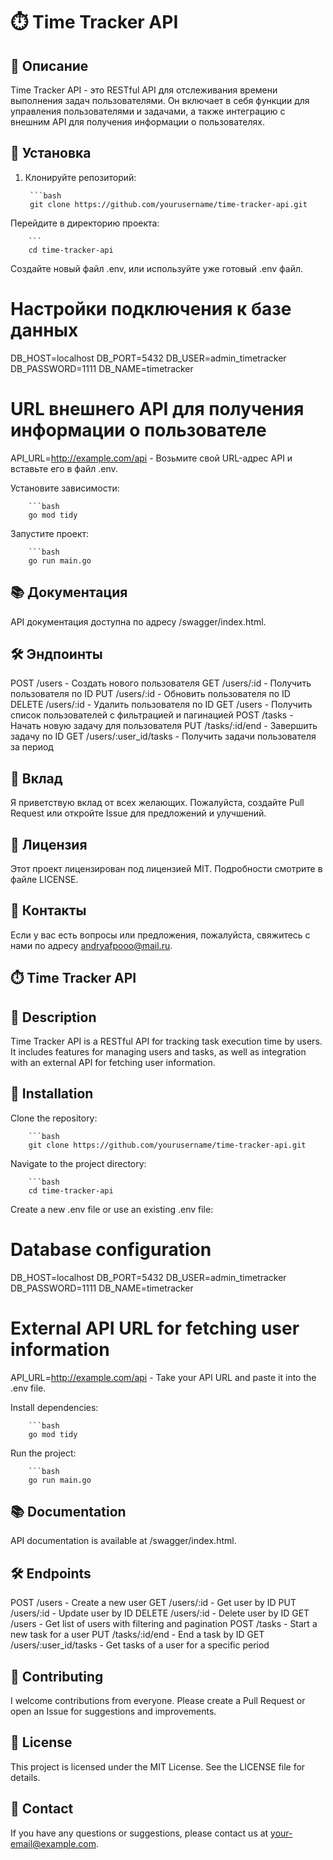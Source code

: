 # ⏱️ Time Tracker API

## 📄 Описание

Time Tracker API - это RESTful API для отслеживания времени выполнения задач пользователями. Он включает в себя функции для управления пользователями и задачами, а также интеграцию с внешним API для получения информации о пользователях.

## 🚀 Установка

1. Клонируйте репозиторий:

		```bash
		git clone https://github.com/yourusername/time-tracker-api.git

Перейдите в директорию проекта:

		```
		cd time-tracker-api

Создайте новый файл .env, или используйте уже готовый .env файл.

# Настройки подключения к базе данных

DB_HOST=localhost
DB_PORT=5432
DB_USER=admin_timetracker
DB_PASSWORD=1111 
DB_NAME=timetracker

# URL внешнего API для получения информации о пользователе

API_URL=http://example.com/api - Возьмите свой URL-адрес API и вставьте его в файл .env.

Установите зависимости:
		
		```bash
		go mod tidy

Запустите проект:
		
		```bash
		go run main.go

## 📚 Документация

API документация доступна по адресу /swagger/index.html.

## 🛠️ Эндпоинты

POST /users - Создать нового пользователя
GET /users/:id - Получить пользователя по ID
PUT /users/:id - Обновить пользователя по ID
DELETE /users/:id - Удалить пользователя по ID
GET /users - Получить список пользователей с фильтрацией и пагинацией
POST /tasks - Начать новую задачу для пользователя
PUT /tasks/:id/end - Завершить задачу по ID
GET /users/:user_id/tasks - Получить задачи пользователя за период

## 🤝 Вклад

Я приветствую вклад от всех желающих. Пожалуйста, создайте Pull Request или откройте Issue для предложений и улучшений.

## 📄 Лицензия

Этот проект лицензирован под лицензией MIT. Подробности смотрите в файле LICENSE.

## 📧 Контакты

Если у вас есть вопросы или предложения, пожалуйста, свяжитесь с нами по адресу andryafpooo@mail.ru.

## ⏱️ Time Tracker API

## 📄 Description

Time Tracker API is a RESTful API for tracking task execution time by users. It includes features for managing users and tasks, as well as integration with an external API for fetching user information.

## 🚀 Installation
Clone the repository:

		```bash
		git clone https://github.com/yourusername/time-tracker-api.git

Navigate to the project directory:

		```bash
		cd time-tracker-api

Create a new .env file or use an existing .env file:

# Database configuration

DB_HOST=localhost
DB_PORT=5432
DB_USER=admin_timetracker
DB_PASSWORD=1111
DB_NAME=timetracker

# External API URL for fetching user information

API_URL=http://example.com/api - Take your API URL and paste it into the .env file.

Install dependencies:

		```bash
		go mod tidy

Run the project:

		```bash
		go run main.go

## 📚 Documentation

API documentation is available at /swagger/index.html.

## 🛠️ Endpoints

POST /users - Create a new user
GET /users/:id - Get user by ID
PUT /users/:id - Update user by ID
DELETE /users/:id - Delete user by ID
GET /users - Get list of users with filtering and pagination
POST /tasks - Start a new task for a user
PUT /tasks/:id/end - End a task by ID
GET /users/:user_id/tasks - Get tasks of a user for a specific period

## 🤝 Contributing

I welcome contributions from everyone. Please create a Pull Request or open an Issue for suggestions and improvements.

## 📄 License

This project is licensed under the MIT License. See the LICENSE file for details.

## 📧 Contact

If you have any questions or suggestions, please contact us at your-email@example.com.